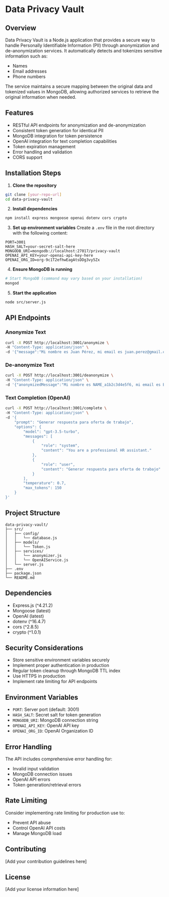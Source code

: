 # Data Privacy Vault

## Overview
Data Privacy Vault is a Node.js application that provides a secure way to handle Personally Identifiable Information (PII) through anonymization and de-anonymization services. It automatically detects and tokenizes sensitive information such as:
- Names
- Email addresses
- Phone numbers

The service maintains a secure mapping between the original data and tokenized values in MongoDB, allowing authorized services to retrieve the original information when needed.

## Features
- RESTful API endpoints for anonymization and de-anonymization
- Consistent token generation for identical PII
- MongoDB integration for token persistence
- OpenAI integration for text completion capabilities
- Token expiration management
- Error handling and validation
- CORS support

## Installation Steps

1. **Clone the repository**
```bash
git clone [your-repo-url]
cd data-privacy-vault
```

2. **Install dependencies**
```bash
npm install express mongoose openai dotenv cors crypto
```

3. **Set up environment variables**
Create a `.env` file in the root directory with the following content:
```plaintext
PORT=3001
HASH_SALT=your-secret-salt-here
MONGODB_URI=mongodb://localhost:27017/privacy-vault
OPENAI_API_KEY=your-openai-api-key-here
OPENAI_ORG_ID=org-9c1T2efhwEagAtsDDg3vy5Zx
```

4. **Ensure MongoDB is running**
```bash
# Start MongoDB (command may vary based on your installation)
mongod
```

5. **Start the application**
```bash
node src/server.js
```

## API Endpoints

### Anonymize Text
```bash
curl -X POST http://localhost:3001/anonymize \
-H "Content-Type: application/json" \
-d '{"message":"Mi nombre es Juan Pérez, mi email es juan.perez@gmail.com y mi teléfono es 3001234567"}'
```

### De-anonymize Text
```bash
curl -X POST http://localhost:3001/deanonymize \
-H "Content-Type: application/json" \
-d '{"anonymizedMessage":"Mi nombre es NAME_a1b2c3d4e5f6, mi email es EMAIL_f7e8d9c0b1a2 y mi teléfono es PHONE_b3c4d5e6f7a8"}'
```

### Text Completion (OpenAI)
```bash
curl -X POST http://localhost:3001/complete \
-H "Content-Type: application/json" \
-d '{
    "prompt": "Generar respuesta para oferta de trabajo",
    "options": {
        "model": "gpt-3.5-turbo",
        "messages": [
            {
                "role": "system",
                "content": "You are a professional HR assistant."
            },
            {
                "role": "user",
                "content": "Generar respuesta para oferta de trabajo"
            }
        ],
        "temperature": 0.7,
        "max_tokens": 150
    }
}'
```

## Project Structure
```
data-privacy-vault/
├── src/
│   ├── config/
│   │   └── database.js
│   ├── models/
│   │   └── Token.js
│   ├── services/
│   │   └── anonymizer.js
│   │   └── OpenAIService.js
│   └── server.js
├── .env
├── package.json
└── README.md
```

## Dependencies
- Express.js (^4.21.2)
- Mongoose (latest)
- OpenAI (latest)
- dotenv (^16.4.7)
- cors (^2.8.5)
- crypto (^1.0.1)

## Security Considerations
- Store sensitive environment variables securely
- Implement proper authentication in production
- Regular token cleanup through MongoDB TTL index
- Use HTTPS in production
- Implement rate limiting for API endpoints

## Environment Variables
- `PORT`: Server port (default: 3001)
- `HASH_SALT`: Secret salt for token generation
- `MONGODB_URI`: MongoDB connection string
- `OPENAI_API_KEY`: OpenAI API key
- `OPENAI_ORG_ID`: OpenAI Organization ID

## Error Handling
The API includes comprehensive error handling for:
- Invalid input validation
- MongoDB connection issues
- OpenAI API errors
- Token generation/retrieval errors

## Rate Limiting
Consider implementing rate limiting for production use to:
- Prevent API abuse
- Control OpenAI API costs
- Manage MongoDB load

## Contributing
[Add your contribution guidelines here]

## License
[Add your license information here]